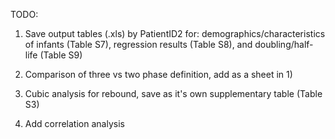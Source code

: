 TODO: 

1) Save output tables (.xls) by PatientID2 for: demographics/characteristics of infants (Table S7), regression results (Table S8), and doubling/half-life (Table S9)

2) Comparison of three vs two phase definition, add as a sheet in 1)

3) Cubic analysis for rebound, save as it's own supplementary table (Table S3)

4) Add correlation analysis